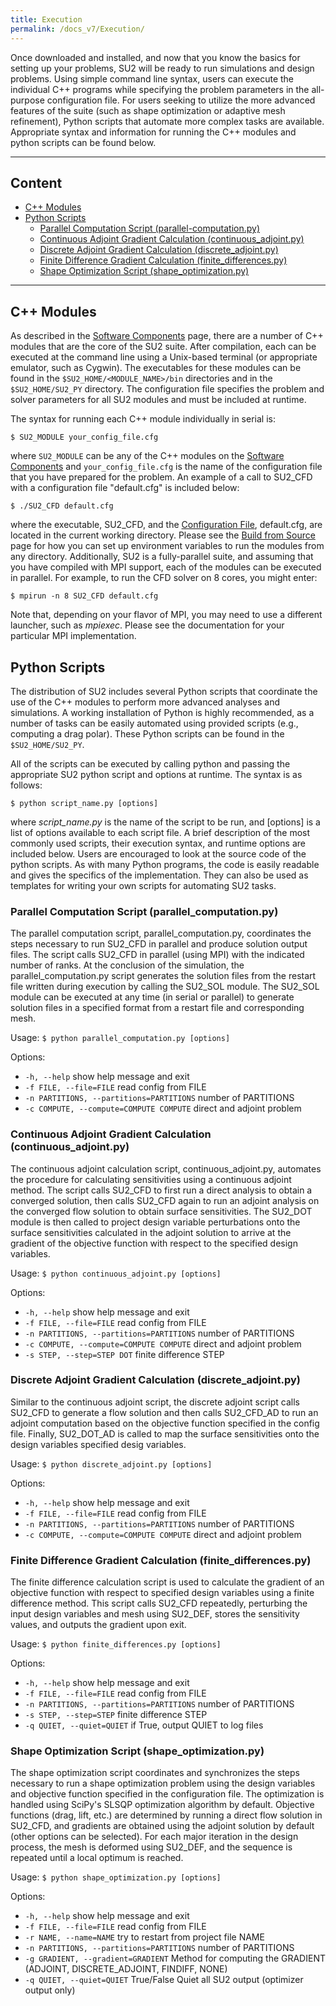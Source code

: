 ```yaml
---
title: Execution
permalink: /docs_v7/Execution/
---
```


Once downloaded and installed, and now that you know the basics for setting up your problems, SU2 will be ready to run simulations and design problems. Using simple command line syntax, users can execute the individual C++ programs while specifying the problem parameters in the all-purpose configuration file. For users seeking to utilize the more advanced features of the suite (such as shape optimization or adaptive mesh refinement), Python scripts that automate more complex tasks are available. Appropriate syntax and information for running the C++ modules and python scripts can be found below.

---

## Content

- [C++ Modules](#c-modules)
- [Python Scripts](#python-scripts)
  - [Parallel Computation Script (parallel-computation.py)](#parallel-computation-script-parallel_computationpy)
  - [Continuous Adjoint Gradient Calculation (continuous_adjoint.py)](#continuous-adjoint-gradient-calculation-continuous_adjointpy)
  - [Discrete Adjoint Gradient Calculation (discrete_adjoint.py)](#discrete-adjoint-gradient-calculation-discrete_adjointpy)
  - [Finite Difference Gradient Calculation (finite_differences.py)](#finite-difference-gradient-calculation-finite_differencespy)
  - [Shape Optimization Script (shape_optimization.py)](#shape-optimization-script-shape_optimizationpy)
  
---

## C++ Modules

As described in the [Software Components](/docs_v7/Software-Components/) page, there are a number of C++ modules that are the core of the SU2 suite. After compilation, each can be executed at the command line using a Unix-based terminal (or appropriate emulator, such as Cygwin). The executables for these modules can be found in the `$SU2_HOME/<MODULE_NAME>/bin` directories and in the `$SU2_HOME/SU2_PY` directory.  The configuration file specifies the problem and solver parameters for all SU2 modules and must be included at runtime.

The syntax for running each C++ module individually in serial is:
```
$ SU2_MODULE your_config_file.cfg
```
where `SU2_MODULE` can be any of the C++ modules on the [Software Components](/docs_v7/Software-Components/) and `your_config_file.cfg` is the name of the configuration file that you have prepared for the problem. An example of a call to SU2_CFD with a configuration file "default.cfg" is included below:
```
$ ./SU2_CFD default.cfg
```
where the executable, SU2_CFD, and the [Configuration File](/docs_v7/Configuration-File/), default.cfg, are located in the current working directory.  Please see the [Build from Source](/docs_v7/Build-SU2-from-Source/) page for how you can set up environment variables to run the modules from any directory. Additionally, SU2 is a fully-parallel suite, and assuming that you have compiled with MPI support, each of the modules can be executed in parallel. For example, to run the CFD solver on 8 cores, you might enter:
```
$ mpirun -n 8 SU2_CFD default.cfg
```
Note that, depending on your flavor of MPI, you may need to use a different launcher, such as *mpiexec*. Please see the documentation for your particular MPI implementation.

## Python Scripts

The distribution of SU2 includes several Python scripts that coordinate the use of the C++ modules to perform more advanced analyses and simulations. A working installation of Python is highly recommended, as a number of tasks can be easily automated using provided scripts (e.g., computing a drag polar). These Python scripts can be found in the `$SU2_HOME/SU2_PY`.

All of the scripts can be executed by calling python and passing the appropriate SU2 python script and options at runtime. The syntax is as follows:
```
$ python script_name.py [options]
```
where *script_name.py* is the name of the script to be run, and [options] is a list of options available to each script file.  A brief description of the most commonly used scripts, their execution syntax, and runtime options are included below. Users are encouraged to look at the source code of the python scripts. As with many Python programs, the code is easily readable and gives the specifics of the implementation. They can also be used as templates for writing your own scripts for automating SU2 tasks.

### Parallel Computation Script (parallel_computation.py)

The parallel computation script, parallel_computation.py, coordinates the steps necessary to run SU2_CFD in parallel and produce solution output files. The script calls SU2_CFD in parallel (using MPI) with the indicated number of ranks. At the conclusion of the simulation, the parallel_computation.py script generates the solution files from the restart file written during execution by calling the SU2_SOL module. The SU2_SOL module can be executed at any time (in serial or parallel) to generate solution files in a specified format from a restart file and corresponding mesh.

Usage: `$ python parallel_computation.py [options]`

Options:
* `-h, --help` show help message and exit
* `-f FILE, --file=FILE` read config from FILE
* `-n PARTITIONS, --partitions=PARTITIONS` number of PARTITIONS
* `-c COMPUTE, --compute=COMPUTE COMPUTE` direct and adjoint problem

### Continuous Adjoint Gradient Calculation (continuous_adjoint.py)

The continuous adjoint calculation script, continuous_adjoint.py, automates the procedure for calculating sensitivities using a continuous adjoint method. The script calls SU2_CFD to first run a direct analysis to obtain a converged solution, then calls SU2_CFD again to run an adjoint analysis on the converged flow solution to obtain surface sensitivities. The SU2_DOT module is then called to project design variable perturbations onto the surface sensitivities calculated in the adjoint solution to arrive at the gradient of the objective function with respect to the specified design variables.

Usage: `$ python continuous_adjoint.py [options]`

Options:
* `-h, --help` show help message and exit
* `-f FILE, --file=FILE` read config from FILE
* `-n PARTITIONS, --partitions=PARTITIONS` number of PARTITIONS
* `-c COMPUTE, --compute=COMPUTE COMPUTE` direct and adjoint problem
* `-s STEP, --step=STEP DOT` finite difference STEP

### Discrete Adjoint Gradient Calculation (discrete_adjoint.py)

Similar to the continuous adjoint script, the discrete adjoint script calls SU2_CFD to generate a flow solution and then calls SU2_CFD_AD to run an adjoint computation based on the objective function specified in the config file. Finally, SU2_DOT_AD is called to map the surface sensitivities onto the design variables specified desig variables.

Usage: `$ python discrete_adjoint.py [options]`

Options:
* `-h, --help` show help message and exit
* `-f FILE, --file=FILE` read config from FILE
* `-n PARTITIONS, --partitions=PARTITIONS` number of PARTITIONS
* `-c COMPUTE, --compute=COMPUTE COMPUTE` direct and adjoint problem

### Finite Difference Gradient Calculation (finite_differences.py)

The finite difference calculation script is used to calculate the gradient of an objective function with respect to specified design variables using a finite difference method. This script calls SU2_CFD repeatedly, perturbing the input design variables and mesh using SU2_DEF, stores the sensitivity values, and outputs the gradient upon exit.

Usage: `$ python finite_differences.py [options]`

Options:
* `-h, --help` show help message and exit
* `-f FILE, --file=FILE` read config from FILE
* `-n PARTITIONS, --partitions=PARTITIONS` number of PARTITIONS
* `-s STEP, --step=STEP` finite difference STEP
* `-q QUIET, --quiet=QUIET` if True, output QUIET to log files 

### Shape Optimization Script (shape_optimization.py)

The shape optimization script coordinates and synchronizes the steps necessary to run a shape optimization problem using the design variables and objective function specified in the configuration file. The optimization is handled using SciPy's SLSQP optimization algorithm by default. Objective functions (drag, lift, etc.) are determined by running a direct flow solution in SU2_CFD, and gradients are obtained using the adjoint solution by default (other options can be selected). For each major iteration in the design process, the mesh is deformed using SU2_DEF, and the sequence is repeated until a local optimum is reached.

Usage: `$ python shape_optimization.py [options]`

Options:
* `-h, --help` show help message and exit
* `-f FILE, --file=FILE` read config from FILE
* `-r NAME, --name=NAME` try to restart from project file NAME
* `-n PARTITIONS, --partitions=PARTITIONS` number of PARTITIONS
* `-g GRADIENT, --gradient=GRADIENT` Method for computing the GRADIENT (ADJOINT, DISCRETE_ADJOINT, FINDIFF, NONE)
* `-q QUIET, --quiet=QUIET` True/False Quiet all SU2 output (optimizer output only)
